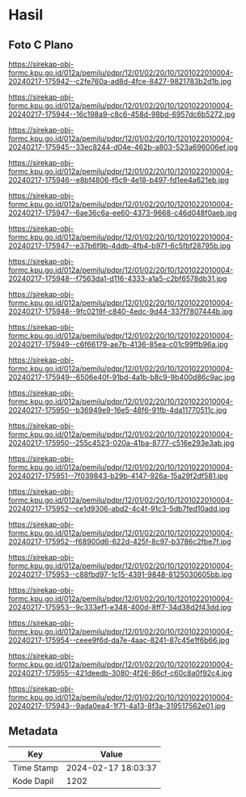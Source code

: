# Hasil

## Foto C Plano

https://sirekap-obj-formc.kpu.go.id/012a/pemilu/pdpr/12/01/02/20/10/1201022010004-20240217-175942--c2fe760a-ad8d-4fce-8427-9821783b2d1b.jpg

https://sirekap-obj-formc.kpu.go.id/012a/pemilu/pdpr/12/01/02/20/10/1201022010004-20240217-175944--16c198a9-c8c6-458d-98bd-6957dc6b5272.jpg

https://sirekap-obj-formc.kpu.go.id/012a/pemilu/pdpr/12/01/02/20/10/1201022010004-20240217-175945--33ec8244-d04e-462b-a803-523a696006ef.jpg

https://sirekap-obj-formc.kpu.go.id/012a/pemilu/pdpr/12/01/02/20/10/1201022010004-20240217-175946--e8bf4806-f5c9-4e18-b497-fd1ee4a621eb.jpg

https://sirekap-obj-formc.kpu.go.id/012a/pemilu/pdpr/12/01/02/20/10/1201022010004-20240217-175947--6ae36c6a-ee60-4373-9668-c46d048f0aeb.jpg

https://sirekap-obj-formc.kpu.go.id/012a/pemilu/pdpr/12/01/02/20/10/1201022010004-20240217-175947--e37b6f9b-4ddb-4fb4-b971-6c5fbf28795b.jpg

https://sirekap-obj-formc.kpu.go.id/012a/pemilu/pdpr/12/01/02/20/10/1201022010004-20240217-175948--f7563da1-d116-4333-a1a5-c2bf6578db31.jpg

https://sirekap-obj-formc.kpu.go.id/012a/pemilu/pdpr/12/01/02/20/10/1201022010004-20240217-175948--9fc0219f-c840-4edc-9d44-337f7807444b.jpg

https://sirekap-obj-formc.kpu.go.id/012a/pemilu/pdpr/12/01/02/20/10/1201022010004-20240217-175949--c6f66179-ae7b-4136-85ea-c01c99ffb96a.jpg

https://sirekap-obj-formc.kpu.go.id/012a/pemilu/pdpr/12/01/02/20/10/1201022010004-20240217-175949--6506e40f-91bd-4a1b-b8c9-9b400d86c9ac.jpg

https://sirekap-obj-formc.kpu.go.id/012a/pemilu/pdpr/12/01/02/20/10/1201022010004-20240217-175950--b36949e9-16e5-48f6-91fb-4da11770511c.jpg

https://sirekap-obj-formc.kpu.go.id/012a/pemilu/pdpr/12/01/02/20/10/1201022010004-20240217-175950--255c4523-020a-41ba-8777-c516e293e3ab.jpg

https://sirekap-obj-formc.kpu.go.id/012a/pemilu/pdpr/12/01/02/20/10/1201022010004-20240217-175951--7f039843-b29b-4147-926a-15a29f2df581.jpg

https://sirekap-obj-formc.kpu.go.id/012a/pemilu/pdpr/12/01/02/20/10/1201022010004-20240217-175952--ce1d9306-abd2-4c4f-91c3-5db7fed10add.jpg

https://sirekap-obj-formc.kpu.go.id/012a/pemilu/pdpr/12/01/02/20/10/1201022010004-20240217-175952--f68900d6-622d-425f-8c97-b3786c2fbe7f.jpg

https://sirekap-obj-formc.kpu.go.id/012a/pemilu/pdpr/12/01/02/20/10/1201022010004-20240217-175953--c88fbd97-1c15-4391-9848-8125030605bb.jpg

https://sirekap-obj-formc.kpu.go.id/012a/pemilu/pdpr/12/01/02/20/10/1201022010004-20240217-175953--9c333ef1-e348-400d-8ff7-34d38d2f43dd.jpg

https://sirekap-obj-formc.kpu.go.id/012a/pemilu/pdpr/12/01/02/20/10/1201022010004-20240217-175954--ceee9f6d-da7e-4aac-8241-87c45e1f6b66.jpg

https://sirekap-obj-formc.kpu.go.id/012a/pemilu/pdpr/12/01/02/20/10/1201022010004-20240217-175955--421deedb-3080-4f26-86cf-c60c8a0f92c4.jpg

https://sirekap-obj-formc.kpu.go.id/012a/pemilu/pdpr/12/01/02/20/10/1201022010004-20240217-175943--9ada0ea4-1f71-4a13-8f3a-319517562e01.jpg


## Metadata

| Key        | Value               |
| ---------- | ------------------- |
| Time Stamp | 2024-02-17 18:03:37 |
| Kode Dapil | 1202                |



